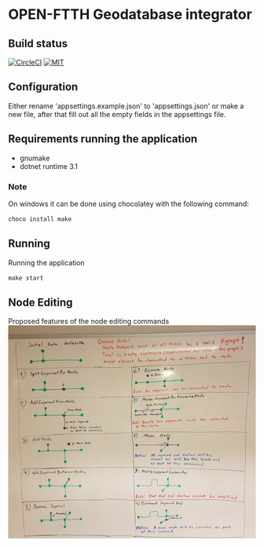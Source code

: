 # OPEN-FTTH Geodatabase integrator

## Build status

[![CircleCI](https://circleci.com/gh/DAXGRID/open-ftth-gdb-integrator/tree/master.svg?style=shield&circle)](https://circleci.com/gh/DAXGRID/open-ftth-gdb-integrator/tree/master)
[![MIT](https://img.shields.io/badge/license-MIT-green.svg?style=flat-square)](./LICENSE)

## Configuration

Either rename 'appsettings.example.json' to 'appsettings.json' or make a new
file, after that fill out all the empty fields in the appsettings file.

## Requirements running the application

* gnumake
* dotnet runtime 3.1

### Note

On windows it can be done using chocolatey with the following command:

``` sh
choco install make
```

## Running

Running the application

``` makefile
make start
```

## Node Editing

Proposed features of the node editing commands
![Overview of the node editing](https://raw.githubusercontent.com/DAXGRID/open-ftth-overview/master/Brainstorm%20Material/Route%20Network%20Editing%20Commands%20Proposal.jpg)
